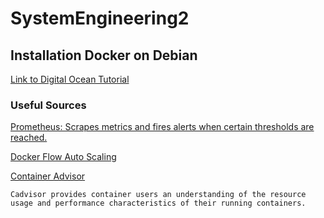 # SystemEngineering2
## Installation Docker on Debian
[Link to Digital Ocean Tutorial](https://www.digitalocean.com/community/tutorials/how-to-install-and-use-docker-on-debian-9)

### Useful Sources
[Prometheus: Scrapes metrics and fires alerts when certain thresholds are reached.](https://prometheus.io)

[Docker Flow Auto Scaling](https://monitor.dockerflow.com/auto-scaling/)

[Container Advisor](https://github.com/google/cadvisor)

`Cadvisor provides container users an understanding of the resource usage and performance characteristics of their running containers.`
